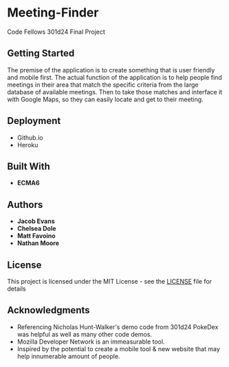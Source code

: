# Meeting-Finder
Code Fellows 301d24 Final Project
## Getting Started
The premise of the application is to create something that is user friendly and mobile first. The actual function of the application is to help people find meetings in their area that match the specific criteria from the large database of available meetings. Then to take those matches and interface it with Google Maps, so they can easily locate and get to their meeting. 

## Deployment

* Github.io
* Heroku 

## Built With
* **ECMA6**


## Authors

* **Jacob Evans**
* **Chelsea Dole**
* **Matt Favoino**
* **Nathan Moore** 

## License

This project is licensed under the MIT License - see the [LICENSE](LICENSE) file for details

## Acknowledgments

* Referencing Nicholas Hunt-Walker's demo code from 301d24 PokeDex was helpful as well as many other code demos.
* Mozilla Developer Network is an immeasurable tool.
* Inspired by the potential to create a mobile tool & new website that may help innumerable amount of people.  